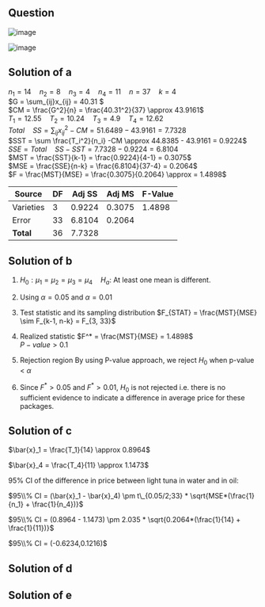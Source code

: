 ## Question

![image](https://github.com/user-attachments/assets/f074e6da-b2fe-4d97-9353-c76cfe64ffe6)

![image](https://github.com/user-attachments/assets/ffa44be7-8da1-4a65-8e40-fae51aec6de0)

## Solution of a

$n_1 = 14 \quad n_2=8 \quad n_3=4 \quad n_4=11 \quad n=37 \quad k=4$  
$G = \sum_{ij}x_{ij} = 40.31 $  
$CM = \frac{G^2}{n} = \frac{40.31^2}{37} \approx 43.9161$  
$T_1 = 12.55 \quad T_2 = 10.24 \quad T_3 = 4.9 \quad T_4 = 12.62$  
$Total \quad SS = \sum_{ij} x_{ij}^2 - CM = 51.6489 - 43.9161 = 7.7328$  
$SST = \sum \frac{T_i^2}{n_i} -CM  \approx 44.8385 - 43.9161 = 0.9224$  
$SSE = Total \quad SS - SST = 7.7328 - 0.9224 = 6.8104$  
$MST = \frac{SST}{k-1} = \frac{0.9224}{4-1} = 0.3075$  
$MSE = \frac{SSE}{n-k} = \frac{6.8104}{37-4} = 0.2064$  
$F = \frac{MST}{MSE} = \frac{0.3075}{0.2064} \approx = 1.4898$  

| Source     | DF | Adj SS  | Adj MS  | F-Value |
|------------|----|---------|---------|---------|
| Varieties  | 3  | 0.9224  | 0.3075  | 1.4898  |
| Error      | 33 | 6.8104  | 0.2064  |         |
| **Total**  | 36 | 7.7328  |         |         |

## Solution of b
1. $H_0: \mu_1 = \mu_2 = \mu_3 = \mu_4 \quad H_a:$ At least one mean is different.
2. Using $\alpha = 0.05$ and $\alpha = 0.01$
3. Test statistic and its sampling distribution
$F_{STAT} = \frac{MST}{MSE} \sim F_{k-1, n-k} = F_{3, 33}$

4. Realized statistic
$F^* = \frac{MST}{MSE} = 1.4898$  
$P-value > 0.1$

5. Rejection region
$\text{By using P-value approach, we reject }H_0 \text{ when p-value < } \alpha$

6. Since $F^* > 0.05$ and $F^* > 0.01$, $H_0$ is not rejected i.e. there is no sufficient evidence to indicate a difference in average price for these packages.
## Solution of c
$\bar{x}_1 = \frac{T_1}{14} \approx 0.8964$  
  
$\bar{x}_4 = \frac{T_4}{11} \approx 1.1473$  
  
95% CI of the difference in price between light tuna in water and in oil:

$95\\% CI = (\bar{x}_1 - \bar{x}_4) \pm t\_{0.05/2;33} * \sqrt{MSE*(\frac{1}{n_1} + \frac{1}{n_4})}$

$95\\% CI = (0.8964 - 1.1473) \pm 2.035 * \sqrt{0.2064*(\frac{1}{14} + \frac{1}{11})}$

$95\\% CI = (-0.6234,0.1216)$

## Solution of d

## Solution of e
